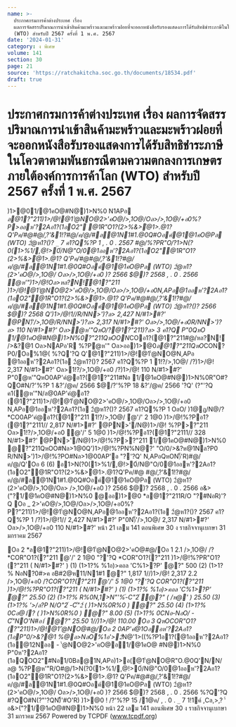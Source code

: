 ```yaml
---
name: >-
  ประกาศกรมการค้าต่างประเทศ เรื่อง
  ผลการจัดสรรปริมาณการนำเข้าสินค้ามะพร้าวและมะพร้าวฝอยที่จะออกหนังสือรับรองแสดงการได้รับสิทธิชำระภาษีในโควตาตามพันธกรณีตามความตกลงการเกษตรภายใต้องค์การการค้าโลก
  (WTO) สำหรับปี 2567 ครั้งที่ 1 พ.ศ. 2567
date: '2024-01-31'
category: ง พิเศษ
volume: 141
section: 30
page: 21
source: 'https://ratchakitcha.soc.go.th/documents/18534.pdf'
draft: true
---
```


# ประกาศกรมการค้าต่างประเทศ เรื่อง ผลการจัดสรรปริมาณการนำเข้าสินค้ามะพร้าวและมะพร้าวฝอยที่จะออกหนังสือรับรองแสดงการได้รับสิทธิชำระภาษีในโควตาตามพันธกรณีตามความตกลงการเกษตรภายใต้องค์การการค้าโลก (WTO) สำหรับปี 2567 ครั้งที่ 1 พ.ศ. 2567

)1>@01/@1คO@#N@)1>N%0 N1APอ *ล@1?"211)1>/@!@1'ํ@NO@2>'คO@/>,1O@/Oล>/>,1O@/+อ0%?P>ออห'?2Aอ1?(1อO2" @1R"O1?(2>%&>ํ@1>.@1?Q'Pค/#@#@/,?'&1!?#@/ค/@/#ล@1N1#1.@0Q#Oอค์@1@1คO@Pล (WTO) 2ํ@ห1?()? `_` 7 ค1?Q%?P 1 , . 0 . 2567 #@/%?PR"O/?1>N(?0(1>%1/,@!>0์/N@"O/0@1ออห'?2Aอ1?(1อO2"@1R"O1?(2>%&>ํ@1>.@1? Q'Pค/#@#@/,?'&1!?#@/ค/@/#ล@1N1#1.@0Q#Oอค์@1@1คO@Pล (WTO) 2ํ@ห1?(2>'คO@/>,1O@/ Oล>/>,1O@/+อ0 )? 2566 $@)? 2568 , . 0 . 2566 ํ@ห'")1>/@!Oล>หล?N!์@1?"211 )1>/@!@1'ํ@NO@2>'คO@/>,1O@/Oล>/>,1O@/+อ0N,APอ@1ออห'?2Aอ1?(1อO2"@1R"O1?(2>%&>ํ@1>.@1? Q'Pค/#@#@/,?'&1!?#@/ค/@/#ล@1N1#1.@0Q#Oอค์@1@1คO@Pล (WTO) 2ํ@ห1?()? 2566 $@)? 2568 Q')1>/@!1//R/NN>')?ล> 2,427 N/#1>#?' @PN)็'/>,1O@/R/NN>')?ล> 2,317 N/#1>#?' Oล>/>,1O@/+อ0R/NN>')?ล> 110 N/#1>#?' Oล>ํ@ห'"QหO/?@1?"211)?ล> 3 ค1?Q P"0QหO 1/@1คO@#N@)1>N%0?"211QหOON*COอ1?(@1?"211#@/หล?N!์ />&?@1 Oล>NAPอ'R %?Pํ@ห'" Oล>ออ)1>@0*ล@1?"211QหO*CON?P0/Oอ%1@( %?Q'?Q Q'@1?"211)1>/@!@1'ํ@NO@N,APอ @1ออห'?2Aอ1?(1อ 2ํ@ห1?()? 2567 ค1?Q%?P 1 1!?/>,1O@/ /?)1>/@! 2,317 N/#1>#?' Oล>1!?/>,1O@/+อ0 /?)1>/@! 110 N/#1>#?' P"0ํ@ห'"QหO0AP'คํ@อ1?(@1?"211#Nอ 1/@1คO@#N@)1>N%0R"O#?QO#N/?'%?P 1 &?'/@ค/ 2566 $@/?'%?P 18 &?'/@ค/ 2566 '?Q' (?"'?Q ค1(ํ@ห'"N/ล@0AP'คํ@อ1?(@1?"211)1>/@!@1'ํ@NO@2>'คO@/>,1O@/Oล>/>,1O@/+อ0 N,APอ@1ออห'?2Aอ1?(1อ 2ํ@ห1?()? 2567 ค1?Q%?P 1 OลO/ )1@ฏ/N@/?*CO0AP'คํ@อ1?(@1?"211 1!?/>,1O@/ ํ@'/' 2 1@0 )1>/@!%?Pอ1?(@1?"2111// 2,817 N/#1>#?' @PN>'/N@)1>/@! %?P>?"211 Oล>1!?/>,1O@/+อ0 ํ@'/' 5 1@0 )1>/@!%?Pอ1?(@1?"2111// 328 N/#1>#?' @PN>'/N@)1>/@!%?P>?"211 1/@1คO@#N@)1>N%0 @?"211QหOO#Nล>1@0Q')1>/@!%?PN%N@?' "O/0/>&?ห@1Nล?P0 R/NN>')1>/@!%?PO#Nล>1@00AP'อ "?'?Q' N,APอQหON)็'R)#@/ค/@/Q'Oอ 6 (6) อ1>N(?0(1>%1/,@!>0์/N@"O/0@1ออห'?2Aอ1?(1อO2"@1R"O1?(2>%&>ํ@1>.@1?Q'Pค/#@ #@/,?'&1!?#@/ค/@/#ล@1N1#1.@0Q#Oอค์@1@1คO@Pล (WTO) 2ํ@ห1?(2>'คO@/>,1O@/Oล> />,1O@/+อ0 )? 2566 $@)? 2568 , . 0 . 2566 อ&>("?1/@1คO@#N@)1>N%0 @ออ)1>@0 *ล@1?"211R/O "?#NอR)'?Q Oอ _ 2>'คO@/>,1O@/Oล>/>,1O@/+อ0%?P?"211)1>/@!@1'ํ@NO@N,APอ@1ออห'?2Aอ1?(1อ 2ํ@ห1?()? 2567 ค1?Q%?P 1 /?)1>/@!1// 2,427 N/#1>#?' P"0N)็'/>,1O@/ 2,317 N/#1>#?' Oล>/>,1O@/+อ0 110 N/#1>#?' หน้า 21 เลม 141 ตอนพิเศษ 30 ง ราชกิจจานุเบกษา 31 มกราคม 2567

Oอ 2 *ล@1?"211)1>/@!@1'ํ@NO@2>'คO@#@/Oอ 1 2.1 />,1O@/ /?*COR"O1?(?"211 ํ@'/' 2 1@0 "?'?Q *COR"O1?(?"211 )1>/@!%?PR"O1?(?"211 ( N/#1>#?' ) (1) (1>1?% %1อ)>คอล 'C%1>?P' ํ@?" 500 (2) (1>1?% NอN?0#>ค อB#2@ห11/N1#1 ํ@?" 1,817 1//)1>/@! 2,317 2.2 />,1O@/+อ0 /?*COR"O1?(?"211 ํ@'/' 5 1@0 "?'?Q *COR"O1?(?"211 )1>/@!%?PR"O1?(?"211 ( N/#1>#?' ) (1) (1>1?% %1อ)>คอล 'C%1>?P' ํ@?" 25.50 (2) (1>1?% R%0N,1>N"'%์-C"2์ ํ@?" ( /ห@' ) 25.50 (3) (1>1?% '>/ล?P N/O"2์ -C้"2์ ( )1>N%0R%0 ) ํ@?" 25.50 (4) (1>1?% 0Cอ@1์? ( )1>N%0R%0 ) ํ@?" 8.00 (5) (1>1?% 0CNอ-NอO/ -C้"NO'N#อ1์ ํ@?" 25.50 1//)1>/@! 110.00 Oอ 3 QหO*COR"O1?(?"211)1>/@!@1'ํ@NO@#@/Oอ 2 0AP'คํ@1Oออห'?2Aอ1?(1อP"0/>&?@1 %@อ>NลO%1อ'>2์*N@'1>((%?P1อ1?(@1ออห'?2Aอ1?(1อ@12Nออ - 'ํ@NO@2>'คO@อ1/@1คO@ #N@)1>N%0 P"0ห'?2Aอ1?(1อQOO2"#Nอ1/0Bล@1N,APอ)1>อ(@1'ํ@NO@R"O.@0Q'N/N/ล@ %?Pํ@ห'"R/O#@/1>N(?0(1>%1/,@!>0์/N@"O/0@1ออห'?2Aอ1?(1อO2"@1R"O1?(2>%&>ํ@1>.@1? Q'Pค/#@#@/,?'&1!?#@/ค/@/#ล@1N1#1.@0Q#Oอค์@1@1คO@Pล (WTO) 2ํ@ห1?(2>'คO@/>,1O@/ Oล>/>,1O@/+อ0 )? 2566 $@)? 2568 , . 0 . 2566 %?Q'?Q #?QO#N(?"'?QN)็'#O'R) )1>@0 ! /?'%?P 15 /1@ค/ , . 0 . `_` 7 1!1ค์ ,Cล,>,? '์ อ&>("?1/@1คO@#N@)1>N%0 หน้า 22 เลม 141 ตอนพิเศษ 30 ง ราชกิจจานุเบกษา 31 มกราคม 2567 Powered by TCPDF (www.tcpdf.org)
